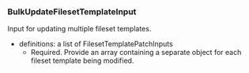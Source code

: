### BulkUpdateFilesetTemplateInput
Input for updating multiple fileset templates.

- definitions: a list of FilesetTemplatePatchInputs
  - Required. Provide an array containing a separate object for each fileset template being modified.

